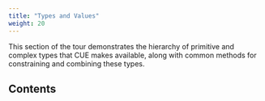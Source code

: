 ```yaml
---
title: "Types and Values"
weight: 20
---
```


This section of the tour demonstrates the hierarchy of primitive and complex
types that CUE makes available, along with common methods for constraining and
combining these types.

## Contents
